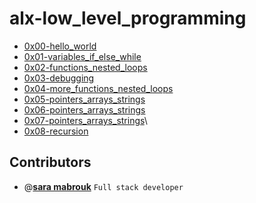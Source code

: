 # alx-low_level_programming

- [0x00-hello_world](./0x00-hello_world)
- [0x01-variables_if_else_while](./0x01-variables_if_else_while)
- [0x02-functions_nested_loops](./0x02-functions_nested_loops)
- [0x03-debugging](./0x03-debugging)
- [0x04-more_functions_nested_loops](./0x04-more_functions_nested_loops)
- [0x05-pointers_arrays_strings](./0x05-pointers_arrays_strings)
- [0x06-pointers_arrays_strings](./0x06-pointers_arrays_strings)
- [0x07-pointers_arrays_strings](./0x07-pointers_arrays_strings)\
- [0x08-recursion](./0x08-recursion)

## Contributors

- @[**sara mabrouk**](https://github.com/Sara-mabrouk) `Full stack developer`
